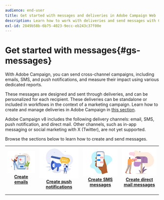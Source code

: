 ```yaml
---
audience: end-user
title: Get started with messages and deliveries in Adobe Campaign Web
description: Learn how to work with deliveries and send messages with Campaign Web
exl-id: 2849b58b-6b75-4023-9ecc-eb243c37f00e
---
```


# Get started with messages{#gs-messages}

With Adobe Campaign, you can send cross-channel campaigns, including emails, SMS, and push notifications, and measure their impact using various dedicated reports.

These messages are designed and sent through deliveries, and can be personalized for each recipient. These deliveries can be standalone or included in workflows in the context of a marketing campaign. Learn how to create and manage deliveries in Adobe Campaign in [this section](gs-deliveries.md).

Adobe Campaign v8 includes the following delivery channels: email, SMS, push notification, and direct mail. Other channels, such as in-app messaging or social marketing with X (Twitter), are not yet supported.

Browse the sections below to learn how to create and send messages.

<table style="table-layout:fixed">
    <tr style="border: 0;">
    <td align="center">
    <a href="../email/create-email.md">
    <img alt="Create emails section" src="assets/do-not-localize/email.jpg">
    </a>
    <div><a href="../email/create-email.md"><strong>Create emails</strong>
    </div>
    <p>
    </td>
    <td align="center">
    <a href="../push/create-push.md">
      <img alt="Create push notifications section" src="assets/do-not-localize/push.jpg">
    </a>
    <div>
    <a href="../push/gs-push.md"><strong>Create push notifications</strong></a>
    </div>
    <p>
    </td>
    <td align="center">
    <a href="../sms/create-sms.md">
      <img alt="Create SMS messages section" src="assets/do-not-localize/sms.jpg">
    </a>
    </div>
    <div>
    <a href="../sms/create-sms.md"><strong>Create SMS messages</strong></a>
    </div>
    <p>
    </td>
    <td align="center">
    <a href="../direct-mail/gs-direct-mail.md">
      <img alt="Create direct mail messages section" src="assets/do-not-localize/direct-mail.jpg">
    </a>
    <div>
    <a href="../direct-mail/gs-direct-mail.md"><strong>Create direct mail messages</strong></a>
    </div>
    <p>
    </td>
    </tr>
</table>
